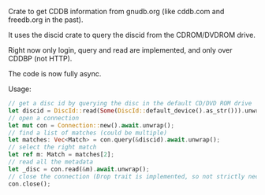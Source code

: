 Crate to get CDDB information from gnudb.org (like cddb.com and freedb.org in the past).

It uses the discid crate to query the discid from the CDROM/DVDROM drive.

Right now only login, query and read are implemented, and only over CDDBP (not HTTP).

The code is now fully async.

Usage:

```Rust
// get a disc id by querying the disc in the default CD/DVD ROM drive
let discid = DiscId::read(Some(DiscId::default_device().as_str())).unwrap();
// open a connection
let mut con = Connection::new().await.unwrap();
// find a list of matches (could be multiple)
let matches: Vec<Match> = con.query(&discid).await.unwrap();
// select the right match
let ref m: Match = matches[2];
// read all the metadata
let _disc = con.read(&m).await.unwrap();
// close the connection (Drop trait is implemented, so not strictly necessary)
con.close();
```